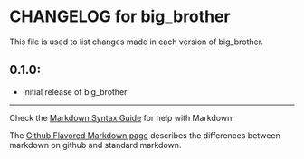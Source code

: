 # CHANGELOG for big_brother

This file is used to list changes made in each version of big_brother.

## 0.1.0:

* Initial release of big_brother

- - -
Check the [Markdown Syntax Guide](http://daringfireball.net/projects/markdown/syntax) for help with Markdown.

The [Github Flavored Markdown page](http://github.github.com/github-flavored-markdown/) describes the differences between markdown on github and standard markdown.
